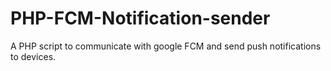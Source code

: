# PHP-FCM-Notification-sender
A PHP script to communicate with google FCM and send push notifications to devices.
